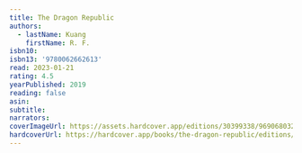 ```yaml
---
title: The Dragon Republic
authors:
  - lastName: Kuang
    firstName: R. F.
isbn10:
isbn13: '9780062662613'
read: 2023-01-21
rating: 4.5
yearPublished: 2019
reading: false
asin:
subtitle:
narrators:
coverImageUrl: https://assets.hardcover.app/editions/30399338/9690680324495866.jpg
hardcoverUrl: https://hardcover.app/books/the-dragon-republic/editions/30399338
---
```

